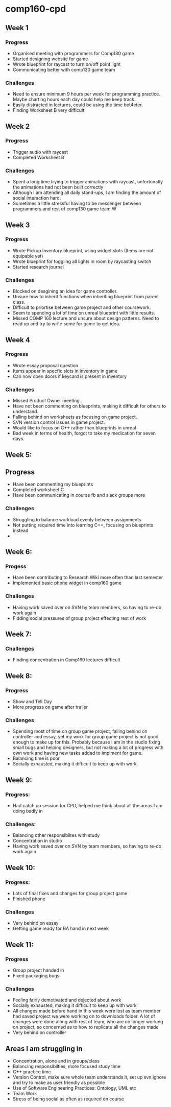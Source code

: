 # comp160-cpd

## Week 1
### Progress
* Organised meeting with programmers for Comp130 game
* Started designing website for game
* Wrote blueprint for raycast to turn on/off point light
* Communicating better with comp130 game team
### Challenges
* Need to ensure minimum 9 hours per week for programming practice. Maybe charting hours each day could help me keep track.
* Easily distracted in lectures, could be using the time bet4eter.
* Finding Worksheet B very difficult 

## Week 2
### Progress
* Trigger audio with raycast
* Completed Worksheet B
### Challenges
* Spent a long time trying to trigger animations with raycast, unfortunatly the animations had not been built correctly
* Although I am attending all daily stand-ups, I am finding the amount of social interaction hard.
* Sometimes a little stressful having to be messenger between programmers and rest of comp130 game team.W

## Week 3
### Progress
* Wrote Pickup Inventory blueprint, using widget slots (Items are not equipable yet)
* Wrote blueprint for toggling all lights in room by raycasting switch
* Started research journal
### Challenges
* Blocked on desgining an idea for game controller. 
* Unsure how to inherit functions when inheriting blueprint from parent class.
* Difficult to priortise between game project and other coursework. 
* Seem to spending a lot of time on unreal blueprint with little results. 
* Missed COMP 160 lecture and unsure about design patterns. Need to read up and try to write some for game to get idea.

## Week 4
### Progress
* Wrote essay proposal question
* Items appear in specfic slots in inventory in game
* Can now open doors if keycard is present in inventory
### Challenges
* Missed Product Owner meeting.
* Have not been commenting on blueprints, making it difficult for others to understand.
* Falling behind on worksheets as focusing on game project.
* SVN version control issues in game project.
* Would like to focus on C++ rather than blueprints in unreal
* Bad week in terms of health, forgot to take my medication for seven days.

## Week 5:
## Progress
* Have been commenting my blueprints 
* Completed worksheet C
* Have been communicating in course fb and slack groups more
### Challenges
* Struggling to balance workload evenly between assignments
* Not putting required time into learning C++, focusing on blueprints instead 
*

## Week 6:
### Progess
* Have been contributing to Research Wiki more often than last semester
* Implemented basic phone widget in comp160 game 
### Challenges
* Having work saved over on SVN by team members, so having to re-do work again
* Fidding social pressures of group project effecting rest of work

## Week 7:
### Challenges
* Finding concentration in Comp160 lectures difficult 

## Week 8:
### Progress
* Show and Tell Day
* More progress on game after trailer
### Challenges
* Spending most of time on group game project, falling behind on controller and essay, yet my work for group game project is not good enough to make up for this. Probably because I am in the studio fixing small bugs and helping designers, but not making a lot of progress with own work and having new tasks added to implment for game. 
* Balancing time is poor
* Socially exhausted, making it difficult to keep up with work.

## Week 9:
### Progress:
* Had catch up session for CPD, helped me think about all the areas I am doing badly in
### Challenges:
* Balancing other responsibiltes with study
* Concentration in studio 
* Having work saved over on SVN by team members, so having to re-do work again

## Week 10:
### Progress:
* Lots of final fixes and changes for group project game
* Finished phone
### Challenges
* Very behind on essay
* Getting game ready for BA hand in next week

## Week 11:
### Progress
* Group project handed in
* Fixed packaging bugs
### Challenges
* Feeling fairly demotivated and dejected about work
* Socially exhausted, making it difficult to keep up with work
* All changes made before hand in this week were lost as team member had saved project we were working on to downloads folder. A lot of changes were done along with rest of team, who are no longer working on project, so concerned as to how to replicate all the changes made
* Very behind on controller

## Areas I am struggling in
* Concentration, alone and in groups/class
* Balancing responsibilties, more focused study time
* C++ practice time
* Version Control, make sure whole team understands it, set up svn.ignore and try to make as user friendly as possible
* Use of Software Engineering Practices: Ontology, UML etc
* Team Work
* Stress of being social as often as required on course
